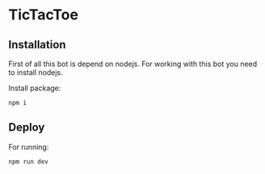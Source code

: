# TicTacToe

## Installation

First of all this bot is depend on nodejs.
For working with this bot you need to install nodejs.

Install package:

```
npm i
```

## Deploy

For running:

```
npm run dev
```
